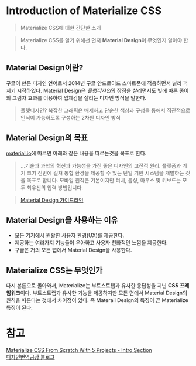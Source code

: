 # Introduction of Materialize CSS

> Materialize CSS에 대한 간단한 소개

> Materialize CSS를 알기 위해선 먼저 **Material Design**이 무엇인지 알아야 한다.

## Material Design이란?

구글이 만든 디자인 언어로서 2014년 구글 안드로이드 스마트폰에 적용하면서 널리 퍼지기 시작하였다. Material Design은 *플랫디자인*의 장점을 살리면서도 빛에 따른 종이의 그림자 효과를 이용하여 입체감을 살리는 디자인 방식을 말한다.

> 플랫디자인? 복잡한 그래픽은 배제하고 단순한 색상과 구성을 통해서 직관적으로 인식이 가능하도록 구성하는 2차원 디자인 방식

## Material Design의 목표

[material.io](https://material.io/design/)에 따르면 아래와 같은 내용을 따르는것을 목표로 한다.

> …기술과 과학의 혁신과 가능성을 가진 좋은 디자인의 고전적 원리. 플랫폼과 기기 크기 전반에 걸쳐 통합 환경을 제공할 수 있는 단일 기반 시스템을 개발하는 것을 목표로 합니다. 모바일 원칙은 기본이지만 터치, 음성, 마우스 및 키보드는 모두 최우선의 입력 방법입니다.

> [Material Design 가이드라인](https://blog.naver.com/mtmag/220106922924)

## Material Design을 사용하는 이유

-   모든 기기에서 원활한 사용자 환경(UX)를 제공한다.
-   제공하는 여러가지 기능들이 우아하고 사용자 친화적인 느낌을 제공한다.
-   구글은 거의 모든 앱에서 Material Design을 사용한다.

## Materialize CSS는 무엇인가

다시 본론으로 돌아와서, Materialize는 부트스트랩과 유사한 응답성을 지닌 **CSS 프레임워크**이다. 부트스트랩과 유사한 기능을 제공하지만 모든 면에서 Material Design의 원칙을 따른다는 것에서 차이점이 있다. 즉 Materail Design의 특징이 곧 Materialize 특징이 된다.

# 참고

[Materialize CSS From Scratch With 5 Projects - Intro Section](https://www.udemy.com/course/materialize-css-from-scratch-with-5-projects/)<br>
[디자인번역공장 블로그](https://www.vobour.com/materialise%EB%A5%BC-%EC%82%AC%EC%9A%A9%ED%95%9C-material-design%EC%9D%98-%EA%B0%84%EB%8B%A8%ED%95%9C-%EC%86%8C%EA%B0%9C)
